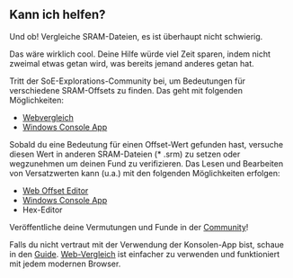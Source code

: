 ﻿## Kann ich helfen?

Und ob! Vergleiche SRAM-Dateien, es ist überhaupt nicht schwierig.

Das wäre wirklich cool. Deine Hilfe würde viel Zeit sparen, indem nicht zweimal etwas getan wird, was bereits jemand anderes getan hat.

Tritt der SoE-Explorations-Community bei, um Bedeutungen für verschiedene SRAM-Offsets zu finden.
Das geht mit folgenden Möglichkeiten:

* [Webvergleich](compare)
* [Windows Console App](changelog-console)

Sobald du eine Bedeutung für einen Offset-Wert gefunden hast, versuche diesen Wert in anderen SRAM-Dateien (* .srm) zu setzen oder wegzunehmen um deinen Fund zu verifizieren.
Das Lesen und Bearbeiten von Versatzwerten kann (u.a.) mit den folgenden Möglichkeiten erfolgen:

* [Web Offset Editor](offset-edit)
* [Windows Console App](changelog-console)
* Hex-Editor

Veröffentliche deine Vermutungen und Funde in der [Community](community)!

Falls du nicht vertraut mit der Verwendung der Konsolen-App bist, schaue in den [Guide](guide). [Web-Vergleich](compare) ist einfacher zu verwenden und funktioniert mit jedem modernen Browser.

